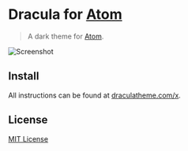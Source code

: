 # Dracula for [Atom](https://atom.io)

> A dark theme for [Atom](https://atom.io).

![Screenshot](https://draculatheme.com/assets/img/screenshots/atom.png)

## Install

All instructions can be found at [draculatheme.com/x](https://draculatheme.com/atom).

## License

[MIT License](./LICENSE)
